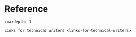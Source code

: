 # Reference

```{toctree}
:maxdepth: 1

Links for technical writers <links-for-technical-writers>


```
